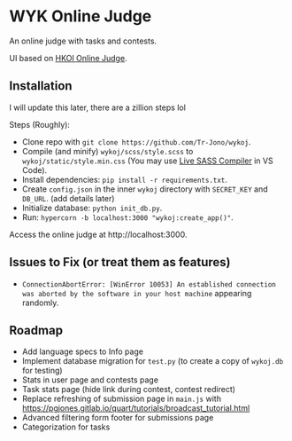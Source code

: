 # WYK Online Judge
An online judge with tasks and contests.

UI based on [HKOI Online Judge](https://judge.hkoi.org).

## Installation
I will update this later, there are a zillion steps lol

Steps (Roughly):
- Clone repo with `git clone https://github.com/Tr-Jono/wykoj`.
- Compile (and minify) `wykoj/scss/style.scss` to `wykoj/static/style.min.css`
  (You may use [Live SASS Compiler](https://marketplace.visualstudio.com/items?itemName=ritwickdey.live-sass) in VS Code).
- Install dependencies: `pip install -r requirements.txt`.
- Create `config.json` in the inner `wykoj` directory with `SECRET_KEY` and `DB_URL`. (add details later)
- Initialize database: `python init_db.py`.
- Run: `hypercorn -b localhost:3000 "wykoj:create_app()"`.

Access the online judge at http://localhost:3000.

## Issues to Fix (or treat them as features)
- `ConnectionAbortError: [WinError 10053] An established connection was aborted by the software in your host machine` appearing randomly.

## Roadmap
- Add language specs to Info page
- Implement database migration for `test.py` (to create a copy of `wykoj.db` for testing)
- Stats in user page and contests page
- Task stats page (hide link during contest, contest redirect)
- Replace refreshing of submission page in `main.js` with
  https://pgjones.gitlab.io/quart/tutorials/broadcast_tutorial.html
- Advanced filtering form footer for submissions page
- Categorization for tasks
